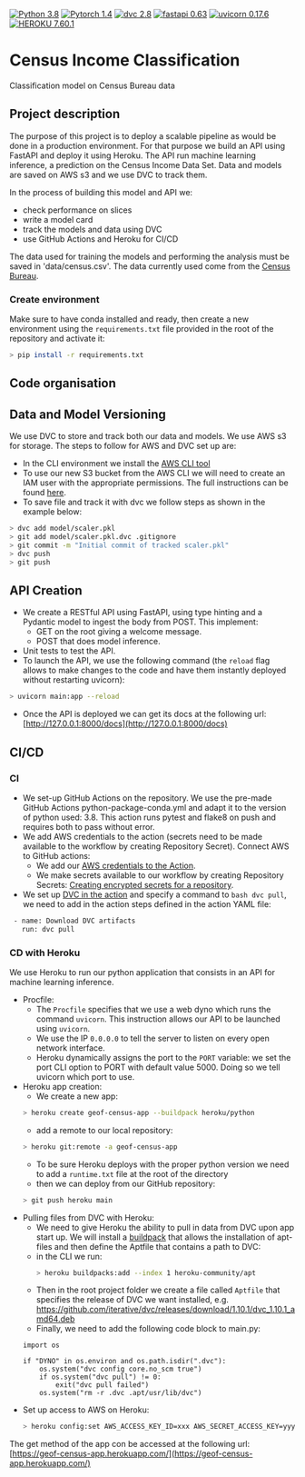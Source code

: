 [![Python 3.8](https://img.shields.io/badge/python-3.8-blue.svg)](https://www.python.org/downloads/release/python-380/)
[![Pytorch 1.4](https://img.shields.io/badge/pytorch-1.4-blue.svg)](https://pytorch.org/blog/pytorch-1-dot-4-released-and-domain-libraries-updated/)
[![dvc 2.8](https://img.shields.io/badge/dvc-2.8-blue.svg)](https://dvc.org/doc/install)
[![fastapi 0.63](https://img.shields.io/badge/fastapi-0.63-blue.svg)](https://fastapi.tiangolo.com/release-notes/#0630)
[![uvicorn 0.17.6](https://img.shields.io/badge/uvicorn-0.17.6-blue.svg)](https://pypi.org/project/uvicorn/0.17.6/)
[![HEROKU 7.60.1](https://img.shields.io/badge/heroku-7.60.1-blue.svg)](https://www.heroku.com/)

# Census Income Classification
Classification model on Census Bureau data

## Project description

The purpose of this project is to deploy a scalable pipeline as would be done in a production environment. For that 
purpose we build an API using FastAPI and deploy it using Heroku. The API run machine learning inference, a prediction 
on the Census Income Data Set. Data and models are saved on AWS s3 and we use DVC to track them.

In the process of building this model and API we:
- check performance on slices
- write a model card
- track the models and data using DVC
- use GitHub Actions and Heroku for CI/CD

The data used for training the models and performing the analysis must be saved in 
'data/census.csv'. The data currently used come from the [Census Bureau](https://archive.ics.uci.edu/ml/datasets/census+income). 

### Create environment
Make sure to have conda installed and ready, then create a new environment using the ``requirements.txt``
file provided in the root of the repository and activate it:

```bash
> pip install -r requirements.txt
```

## Code organisation

## Data and Model Versioning
We use DVC to store and track both our data and models. We use AWS s3 for storage. The steps to follow for AWS and DVC 
set up are:
- In the CLI environment we install the [AWS CLI tool](https://docs.aws.amazon.com/cli/latest/userguide/cli-chap-install.html)
- To use our new S3 bucket from the AWS CLI we will need to create an IAM user with the appropriate permissions. 
The full instructions can be found [here](https://docs.aws.amazon.com/IAM/latest/UserGuide/id_users_create.html#id_users_create_console).
- To save file and track it with dvc we follow steps as shown in the example below:
```bash
> dvc add model/scaler.pkl
> git add model/scaler.pkl.dvc .gitignore
> git commit -m "Initial commit of tracked scaler.pkl"
> dvc push
> git push
```
## API Creation

- We create a RESTful API using FastAPI, using type hinting and a Pydantic model to ingest the body from POST. 
This implement:
  - GET on the root giving a welcome message.
  - POST that does model inference.
- Unit tests to test the API.
- To launch the API, we use the following command (the `reload` flag allows to make changes to the code and have them 
instantly deployed without restarting uvicorn):
```bash
> uvicorn main:app --reload
```
- Once the API is deployed we can get its docs at the following url: [http://127.0.0.1:8000/docs](http://127.0.0.1:8000/docs)

## CI/CD
### CI
- We set-up GitHub Actions on the repository. We use the pre-made GitHub Actions python-package-conda.yml and adapt it to
the version of python used: 3.8. This action runs pytest and flake8 on push and requires both to pass without error.
- We add AWS credentials to the action (secrets need to be made available to the workflow by creating Repository Secret).
Connect AWS to GitHub actions:
  - We add our [AWS credentials to the Action](https://github.com/marketplace/actions/configure-aws-credentials-action-for-github-actions).
  - We make secrets available to our workflow by creating Repository Secrets: 
  [Creating encrypted secrets for a repository](https://docs.github.com/en/actions/security-guides/encrypted-secrets#creating-encrypted-secrets-for-a-repository).
- We set up [DVC in the action](https://github.com/iterative/setup-dvc) and specify a command to ```bash dvc pull```, 
we need to add in the action steps defined in the action YAML file:
```bash
 - name: Download DVC artifacts
   run: dvc pull
```

### CD with Heroku
 We use Heroku to run our python application that consists in an API for machine learning inference.
- Procfile:
  - The ```Procfile``` specifies that we use a web dyno which runs the command ```uvicorn```. This instruction allows 
  our API to be launched using ```uvicorn```.
  - We use the IP ```0.0.0.0``` to tell the server to listen on every open network interface. 
  - Heroku dynamically assigns the port to the ```PORT``` variable: we set the port CLI option to PORT with default 
  value 5000. Doing so we tell uvicorn which port to use.
- Heroku app creation:
  - We create a new app:
  ```bash
  > heroku create geof-census-app --buildpack heroku/python
  ```
  - add a remote to our local repository:
  ```bash
  > heroku git:remote -a geof-census-app
  ```
  - To be sure Heroku deploys with the proper python version we need to add a `runtime.txt` file at the root 
  of the directory
  - then we can deploy from our GitHub repository:
  ```bash
  > git push heroku main
  ```
- Pulling files from DVC with Heroku: 
  - We need to give Heroku the ability to pull in data from DVC upon app start up. We will install 
    a [buildpack](https://elements.heroku.com/buildpacks/heroku/heroku-buildpack-apt) that allows the installation of 
    apt-files and then define the Aptfile that contains a path to DVC:
  - in the CLI we run:
    ```bash
    > heroku buildpacks:add --index 1 heroku-community/apt
    ```
  - Then in the root project folder we create a file called `Aptfile` that specifies the release of DVC we want 
  installed, e.g. https://github.com/iterative/dvc/releases/download/1.10.1/dvc_1.10.1_amd64.deb
  - Finally, we need to add the following code block to main.py:
  ```
  import os
  
  if "DYNO" in os.environ and os.path.isdir(".dvc"):
      os.system("dvc config core.no_scm true")
      if os.system("dvc pull") != 0:
          exit("dvc pull failed")
      os.system("rm -r .dvc .apt/usr/lib/dvc")
  ```
- Set up access to AWS on Heroku:
  ```bash
  > heroku config:set AWS_ACCESS_KEY_ID=xxx AWS_SECRET_ACCESS_KEY=yyy
  ```
The get method of the app con be accessed at the following url: [https://geof-census-app.herokuapp.com/](https://geof-census-app.herokuapp.com/)

